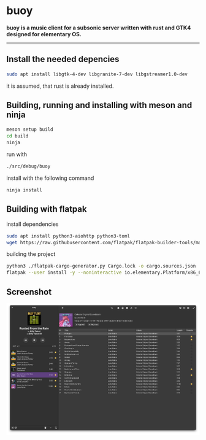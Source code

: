 # buoy

**buoy is a music client for a subsonic server written with rust and GTK4 designed for elementary OS.**

---

## Install the needed depencies

```bash
sudo apt install libgtk-4-dev libgranite-7-dev libgstreamer1.0-dev
```

it is assumed, that rust is already installed.


## Building, running and installing with meson and ninja

```bash
meson setup build
cd build
ninja
```

run with
```bash
./src/debug/buoy
```

install with the following command
```bash
ninja install
```

## Building with flatpak

install dependencies
```bash
sudo apt install python3-aiohttp python3-toml
wget https://raw.githubusercontent.com/flatpak/flatpak-builder-tools/master/cargo/flatpak-cargo-generator.py
```

building the project

```bash
python3 ./flatpak-cargo-generator.py Cargo.lock -o cargo.sources.json
flatpak --user install -y --noninteractive io.elementary.Platform/x86_64/7.3
```

## Screenshot

![Screenshot of buoy](Screenshot.png)
